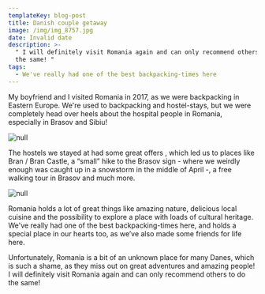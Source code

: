 ```yaml
---
templateKey: blog-post
title: Danish couple getaway
image: /img/img_8757.jpg
date: Invalid date
description: >-
  " I will definitely visit Romania again and can only recommend others to do
  the same! "
tags:
  - We've really had one of the best backpacking-times here
---
```

My boyfriend and I visited Romania in 2017, as we were backpacking in Eastern Europe. We're used to backpacking and hostel-stays, but we were completely head over heels about the hospital people in Romania, especially in Brasov and Sibiu! 

![null](/img/img_9154.jpg)

The hostels we stayed at had some great offers , which led us to places like Bran / Bran Castle, a “small” hike to the Brasov sign - where we weirdly enough was caught up in a snowstorm in the middle of April -, a free walking tour in Brasov and much more. 

![null](/img/img_8858.jpg)

Romania holds a lot of great things like amazing nature, delicious local cuisine and the possibility to explore a place with loads of cultural heritage. We've really had one of the best backpacking-times here, and holds a special place in our hearts too, as we’ve also made some friends for life here. 

Unfortunately, Romania is a bit of an unknown place for many Danes, which is such a shame, as they miss out on great adventures and amazing people! I will definitely visit Romania again and can only recommend others to do the same!
